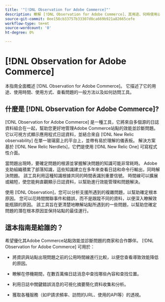 ```yaml
---
title: '"[!DNL Observation for Adobe Commerce]"'
description: 瞭解 [!DNL Observation for Adobe Commerce]、其用途、何時使用以及如何獲取訪問。
source-git-commit: 0ee158cb33757b33307d0ca669b921a82665cefe
workflow-type: tm+mt
source-wordcount: '0'
ht-degree: 0%

---
```


# [!DNL Observation for Adobe Commerce]

本指南全面概述 [!DNL Observation for Adobe Commerce]。 它描述了它的用途、使用時間、使用方式、查看問題的一般方法以及如何訪問工具。

## 什麼是 [!DNL Observation for Adobe Commerce]?

[!DNL Observation for Adobe Commerce] 是一種工具，它將來自多個源的日誌資料組合在一起，幫助您更好地管理Adobe Commerce站點的效能並診斷問題。 它以可視方式顯示應用程式日誌資料，並結合來自 [!DNL New Relic observability] 在單一玻璃窗上的平台上，並帶有易於理解的儀表板。 解決方案基於 [!DNL New Relic Nerdlets]，它們是使用 [!DNL New Relic One] 可寫程式性介面。

當問題出現時，要確定問題的根源並掌握解決問題的知識可能非常耗時。 Adobe支助組織積累了部落知識，這些知識建立在多年來查看日誌和命令行輸出，同時解決問題。 該工具利用這種知識根據共同的時間表識別重要信號。 時間線可以擴展或縮短，使您能夠直觀顯示日誌資料，以幫助進行效能管理和問題解決。

使用 [!DNL Observation]，您可以分析支援所遇到的複雜問題，以幫助確定根本原因。 您可以花時間關聯事件和錯誤，而不是跟蹤不同的資料，以便深入瞭解效能瓶頸的原因。 該工具旨在更清楚地瞭解站點所遇到的一些問題，以幫助您確定問題的潛在根本原因並保持站點的最佳運行。

## 這本指南是給誰的？

希望優化其Adobe Commerce站點效能並診斷問題的商家和合作夥伴。 [!DNL Observation for Adobe Commerce] 可用於：

* 將資訊與站點出現問題之前的公用時間線進行比較，以便您查看導致效能降低的原因。

* 瞭解在停機期間，在數百萬條日誌消息中查找哪些內容和查找位置。

* 利用日誌中關鍵錯誤消息的可視化摘要簡化資料收集和分析。

* 獲取各種服務（如IP請求頻率、訪問的URL、使用的API等）的透視。
